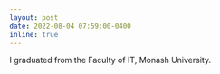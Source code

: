 ```yaml
---
layout: post
date: 2022-08-04 07:59:00-0400
inline: true
---
```


I graduated from the Faculty of IT, Monash University.